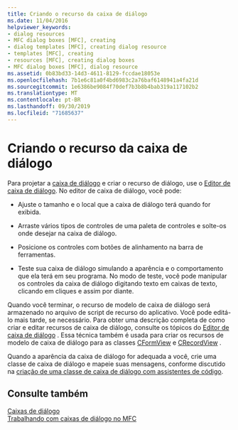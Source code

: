 ```yaml
---
title: Criando o recurso da caixa de diálogo
ms.date: 11/04/2016
helpviewer_keywords:
- dialog resources
- MFC dialog boxes [MFC], creating
- dialog templates [MFC], creating dialog resource
- templates [MFC], creating
- resources [MFC], creating dialog boxes
- MFC dialog boxes [MFC], dialog resource
ms.assetid: 0b83bd33-14d3-4611-8129-fccdae18053e
ms.openlocfilehash: 7b1e6c81a0f4bd6983c2a76baf6148941a4fa21d
ms.sourcegitcommit: 1e6386be9084f70def7b3b8b4bab319a117102b2
ms.translationtype: MT
ms.contentlocale: pt-BR
ms.lasthandoff: 09/30/2019
ms.locfileid: "71685637"
---
```

# <a name="creating-the-dialog-resource"></a>Criando o recurso da caixa de diálogo

Para projetar a [caixa de diálogo](../mfc/dialog-boxes.md) e criar o recurso de diálogo, use o [Editor de caixa de diálogo](../windows/dialog-editor.md). No editor de caixa de diálogo, você pode:

- Ajuste o tamanho e o local que a caixa de diálogo terá quando for exibida.

- Arraste vários tipos de controles de uma paleta de controles e solte-os onde desejar na caixa de diálogo.

- Posicione os controles com botões de alinhamento na barra de ferramentas.

- Teste sua caixa de diálogo simulando a aparência e o comportamento que ela terá em seu programa. No modo de teste, você pode manipular os controles da caixa de diálogo digitando texto em caixas de texto, clicando em cliques e assim por diante.

Quando você terminar, o recurso de modelo de caixa de diálogo será armazenado no arquivo de script de recurso do aplicativo. Você pode editá-lo mais tarde, se necessário. Para obter uma descrição completa de como criar e editar recursos de caixa de diálogo, consulte os tópicos do [Editor de caixa de diálogo](../windows/dialog-editor.md) . Essa técnica também é usada para criar os recursos de modelo de caixa de diálogo para as classes [CFormView](../mfc/reference/cformview-class.md) e [CRecordView](../mfc/reference/crecordview-class.md) .

Quando a aparência da caixa de diálogo for adequada a você, crie uma classe de caixa de diálogo e mapeie suas mensagens, conforme discutido na [criação de uma classe de caixa de diálogo com assistentes de código](../mfc/creating-a-dialog-class-with-code-wizards.md).

## <a name="see-also"></a>Consulte também

[Caixas de diálogo](../mfc/dialog-boxes.md)<br/>
[Trabalhando com caixas de diálogo no MFC](../mfc/life-cycle-of-a-dialog-box.md)
